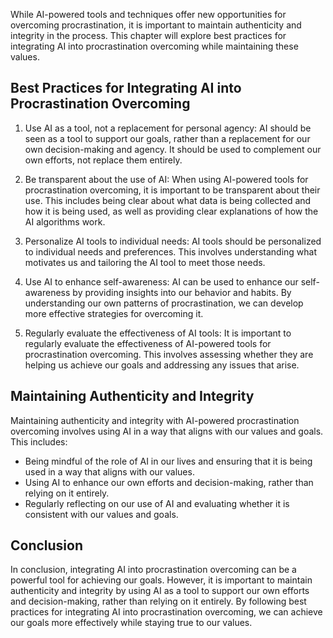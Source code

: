 
While AI-powered tools and techniques offer new opportunities for overcoming procrastination, it is important to maintain authenticity and integrity in the process. This chapter will explore best practices for integrating AI into procrastination overcoming while maintaining these values.

Best Practices for Integrating AI into Procrastination Overcoming
-----------------------------------------------------------------

1. Use AI as a tool, not a replacement for personal agency: AI should be seen as a tool to support our goals, rather than a replacement for our own decision-making and agency. It should be used to complement our own efforts, not replace them entirely.

2. Be transparent about the use of AI: When using AI-powered tools for procrastination overcoming, it is important to be transparent about their use. This includes being clear about what data is being collected and how it is being used, as well as providing clear explanations of how the AI algorithms work.

3. Personalize AI tools to individual needs: AI tools should be personalized to individual needs and preferences. This involves understanding what motivates us and tailoring the AI tool to meet those needs.

4. Use AI to enhance self-awareness: AI can be used to enhance our self-awareness by providing insights into our behavior and habits. By understanding our own patterns of procrastination, we can develop more effective strategies for overcoming it.

5. Regularly evaluate the effectiveness of AI tools: It is important to regularly evaluate the effectiveness of AI-powered tools for procrastination overcoming. This involves assessing whether they are helping us achieve our goals and addressing any issues that arise.

Maintaining Authenticity and Integrity
--------------------------------------

Maintaining authenticity and integrity with AI-powered procrastination overcoming involves using AI in a way that aligns with our values and goals. This includes:

* Being mindful of the role of AI in our lives and ensuring that it is being used in a way that aligns with our values.
* Using AI to enhance our own efforts and decision-making, rather than relying on it entirely.
* Regularly reflecting on our use of AI and evaluating whether it is consistent with our values and goals.

Conclusion
----------

In conclusion, integrating AI into procrastination overcoming can be a powerful tool for achieving our goals. However, it is important to maintain authenticity and integrity by using AI as a tool to support our own efforts and decision-making, rather than relying on it entirely. By following best practices for integrating AI into procrastination overcoming, we can achieve our goals more effectively while staying true to our values.

